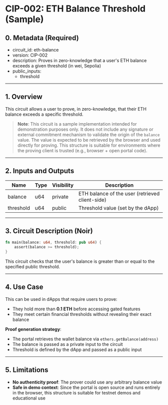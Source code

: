 # CIP-002: ETH Balance Threshold (Sample)

## 0. Metadata (Required)

- circuit_id: eth-balance
- version: CIP-002
- description: Proves in zero-knowledge that a user's ETH balance exceeds a given threshold (in wei, Sepolia)
- public_inputs:
  - threshold

---

## 1. Overview

This circuit allows a user to prove, in zero-knowledge, that their ETH balance exceeds a specific threshold.

> **Note**: This circuit is a sample implementation intended for demonstration purposes only.
> It does not include any signature or external commitment mechanism to validate the origin of the `balance` value.
> The value is expected to be retrieved by the browser and used directly for proving.
> This structure is suitable for environments where the proving client is trusted (e.g., browser + open portal code).

---

## 2. Inputs and Outputs

| Name      | Type  | Visibility | Description                                     |
| --------- | ----- | ---------- | ----------------------------------------------- |
| balance   | u64 | private    | ETH balance of the user (retrieved client-side) |
| threshold | u64 | public     | Threshold value (set by the dApp)               |

---

## 3. Circuit Description (Noir)

```rust
fn main(balance: u64, threshold: pub u64) {
    assert(balance >= threshold);
}
```

This circuit checks that the user's balance is greater than or equal to the specified public threshold.

---

## 4. Use Case

This can be used in dApps that require users to prove:

* They hold more than **0.1 ETH** before accessing gated features
* They meet certain financial thresholds without revealing their exact balance

**Proof generation strategy**:

* The portal retrieves the wallet balance via `ethers.getBalance(address)`
* The balance is passed as a private input to the circuit
* Threshold is defined by the dApp and passed as a public input

---

## 5. Limitations

* **No authenticity proof**: The prover could use any arbitrary balance value
* **Safe in demo context**: Since the portal is open source and runs entirely in the browser, this structure is suitable for testnet demos and educational use
